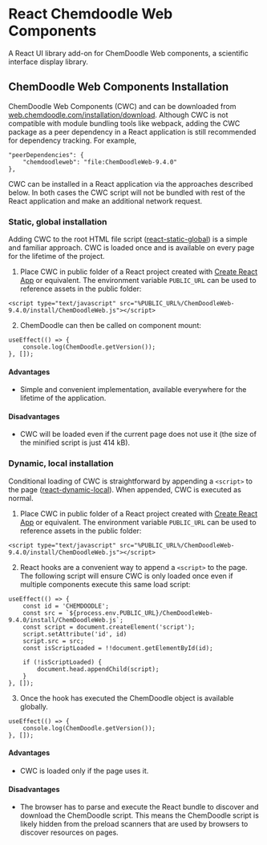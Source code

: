 # React Chemdoodle Web Components

A React UI library add-on for ChemDoodle Web components, a scientific interface display library.

## ChemDoodle Web Components Installation

ChemDoodle Web Components (CWC) and can be downloaded from [web.chemdoodle.com/installation/download](https://web.chemdoodle.com/installation/download). Although CWC is not compatible with module bundling tools like webpack, adding the CWC package as a peer dependency in a React application is still recommended for dependency tracking. For example,

```
"peerDependencies": {
    "chemdoodleweb": "file:ChemDoodleWeb-9.4.0"
},
```

CWC can be installed in a React application via the approaches described below. In both cases the CWC script will not be bundled with rest of the React application and make an additional network request.

### Static, global installation

Adding CWC to the root HTML file script ([react-static-global](https://github.com/melaniebrgr/react-chemdoodleweb/tree/main/examples/react-static-global)) is a simple and familiar approach. CWC is loaded once and is available on every page for the lifetime of the project.

1. Place CWC in public folder of a React project created with [Create React App](https://create-react-app.dev/docs/using-the-public-folder/) or equivalent. The environment variable `PUBLIC_URL` can be used to reference assets in the public folder:

```
<script type="text/javascript" src="%PUBLIC_URL%/ChemDoodleWeb-9.4.0/install/ChemDoodleWeb.js"></script>
```

2. ChemDoodle can then be called on component mount:

```
useEffect(() => {
    console.log(ChemDoodle.getVersion());
}, []);
```

#### Advantages

- Simple and convenient implementation, available everywhere for the lifetime of the application.

#### Disadvantages

- CWC will be loaded even if the current page does not use it (the size of the minified script is just 414 kB).

### Dynamic, local installation

Conditional loading of CWC is straightforward by appending a `<script>` to the page ([react-dynamic-local](https://github.com/melaniebrgr/react-chemdoodleweb/tree/main/examples/react-dynamic-local)). When appended, CWC is executed as normal.

1. Place CWC in public folder of a React project created with [Create React App](https://create-react-app.dev/docs/using-the-public-folder/) or equivalent. The environment variable `PUBLIC_URL` can be used to reference assets in the public folder:

```
<script type="text/javascript" src="%PUBLIC_URL%/ChemDoodleWeb-9.4.0/install/ChemDoodleWeb.js"></script>
```

2. React hooks are a convenient way to append a `<script>` to the page. The following script will ensure CWC is only loaded once even if multiple components execute this same load script:

```
useEffect(() => {
    const id = 'CHEMDOODLE';
    const src = `${process.env.PUBLIC_URL}/ChemDoodleWeb-9.4.0/install/ChemDoodleWeb.js`;
    const script = document.createElement('script');
    script.setAttribute('id', id)
    script.src = src;
    const isScriptLoaded = !!document.getElementById(id);

    if (!isScriptLoaded) {
        document.head.appendChild(script);
    }
}, []);
```

3. Once the hook has executed the ChemDoodle object is available globally.

```
useEffect(() => {
    console.log(ChemDoodle.getVersion());
}, []);
```

#### Advantages

- CWC is loaded only if the page uses it.

#### Disadvantages

- The browser has to parse and execute the React bundle to discover and download the ChemDoodle script. This means the ChemDoodle script is likely hidden from the preload scanners that are used by browsers to discover resources on pages.
